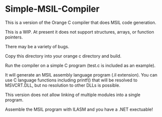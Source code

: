 # Simple-MSIL-Compiler

This is a version of the Orange C compiler that does MSIL code generation.

This is a WIP.  At present it does not support structures, arrays, or function pointers.   

There may be a variety of bugs.

Copy this directory into your orange c directory and build.

Run the compiler on a simple C program (test.c is included as an example).

It will generate an MSIL assembly language program (.il extension).   You can use C language functions including printf() that will be resolved to MSVCRT.DLL, but no resolution to other DLLs is possible.

This version does not allow linking of multiple modules into a single program.

Assemble the MSIL program with ILASM and you have a .NET exectuable!
